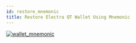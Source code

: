```yaml
---
id: restore_mnemonic
title: Restore Electra QT Wallet Using Mnemonic
---
```


[![wallet_mnemonic](https://img.youtube.com/vi/nvOAhf9g1Fg/0.jpg)](https://www.youtube.com/watch?v=nvOAhf9g1Fg "Electra ECA Wallet Restore Mnemonic")
